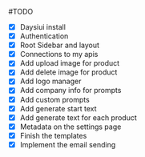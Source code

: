#TODO
- [x] Daysiui install
- [x] Authentication
- [x] Root Sidebar and layout
- [x] Connections to my apis
- [x] Add upload image for product
- [x] Add delete image for product
- [x] Add logo manager
- [x] Add company info for prompts
- [x] Add custom prompts
- [x] Add generate start text
- [x] Add generate text for each product
- [x] Metadata on the settings page
- [x] Finish the templates
- [x] Implement the email sending
